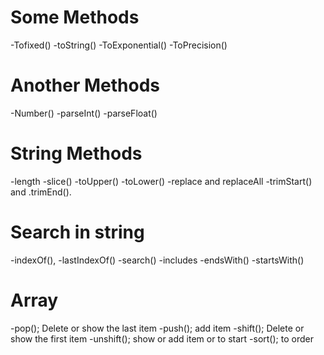 # Some Methods
-Tofixed()
-toString()
-ToExponential()
-ToPrecision()

# Another Methods
-Number()
-parseInt()
-parseFloat()

# String Methods
-length
-slice()
-toUpper()
-toLower()
-replace and replaceAll
-trimStart() and .trimEnd().

# Search in string
-indexOf(),
-lastIndexOf()
-search()
-includes
-endsWith()
-startsWith()

# Array
-pop(); Delete or show the last item
-push(); add item
-shift(); Delete or show the first item
-unshift(); show or add item or to start
-sort(); to order